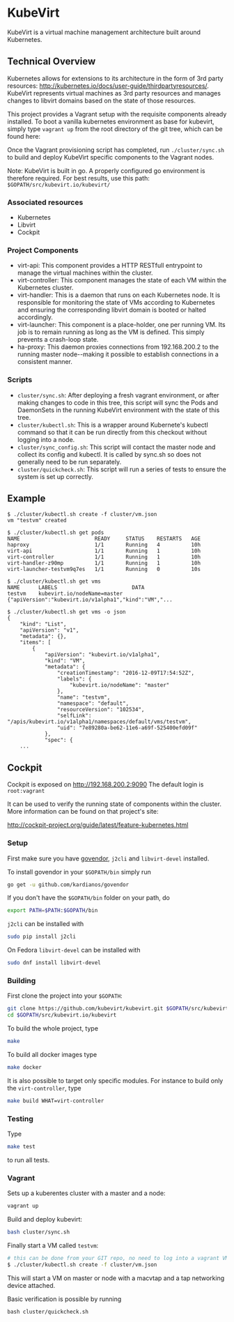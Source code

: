 # KubeVirt

KubeVirt is a virtual machine management architecture built around Kubernetes.

## Technical Overview

Kubernetes allows for extensions to its architecture in the form of 3rd party
resources: <http://kubernetes.io/docs/user-guide/thirdpartyresources/>.
KubeVirt represents virtual machines as 3rd party resources and manages changes
to libvirt domains based on the state of those resources.

This project provides a Vagrant setup with the requisite components already
installed. To boot a vanilla kubernetes environment as base for kubevirt,
simply type `vagrant up` from the root directory of the git tree, which can be
found here:
<!-- FIXME: <place URL to public git repository here> -->
Once the Vagrant provisioning script has completed, run `./cluster/sync.sh` to
build and deploy KubeVirt specific components to the Vagrant nodes.

Note: KubeVirt is built in go. A properly configured go environment is
therefore required. For best results, use this path:
`$GOPATH/src/kubevirt.io/kubevirt/`

### Associated resources

 * Kubernetes
 * Libvirt
 * Cockpit

### Project Components

 * virt-api: This component provides a HTTP RESTfull entrypoint to manage
   the virtual machines within the cluster.
 * virt-controller: This component manages the state of each VM within the
   Kubernetes cluster.
 * virt-handler: This is a daemon that runs on each Kubernetes node. It is
   responsible for monitoring the state of VMs according to Kubernetes and
   ensuring the corresponding libvirt domain is booted or halted accordingly.
 * virt-launcher: This component is a place-holder, one per running VM. Its
   job is to remain running as long as the VM is defined. This simply prevents a
   crash-loop state.
 * ha-proxy: This daemon proxies connections from 192.168.200.2 to the running
   master node--making it possible to establish connections in a consistent
   manner.

### Scripts

 * `cluster/sync.sh`: After deploying a fresh vagrant environment, or after
   making changes to code in this tree, this script will sync the Pods and
   DaemonSets in the running KubeVirt environment with the state of this tree.
 * `cluster/kubectl.sh`: This is a wrapper around Kubernete's kubectl command so
   that it can be run directly from this checkout without logging into a node.
 * `cluster/sync_config.sh`: This script will contact the master node and
   collect its config and kubectl. It is called by sync.sh so does not generally
   need to be run separately.
 * `cluster/quickcheck.sh`: This script will run a series of tests to ensure
   the system is set up correctly.

## Example

```
$ ./cluster/kubectl.sh create -f cluster/vm.json
vm "testvm" created

$ ./cluster/kubectl.sh get pods
NAME                        READY     STATUS    RESTARTS   AGE
haproxy                     1/1       Running   4          10h
virt-api                    1/1       Running   1          10h
virt-controller             1/1       Running   1          10h
virt-handler-z90mp          1/1       Running   1          10h
virt-launcher-testvm9q7es   1/1       Running   0          10s

$ ./cluster/kubectl.sh get vms
NAME      LABELS                        DATA
testvm    kubevirt.io/nodeName=master   {"apiVersion":"kubevirt.io/v1alpha1","kind":"VM","...

$ ./cluster/kubectl.sh get vms -o json
{
    "kind": "List",
    "apiVersion": "v1",
    "metadata": {},
    "items": [
        {
            "apiVersion": "kubevirt.io/v1alpha1",
            "kind": "VM",
            "metadata": {
                "creationTimestamp": "2016-12-09T17:54:52Z",
                "labels": {
                    "kubevirt.io/nodeName": "master"
                },
                "name": "testvm",
                "namespace": "default",
                "resourceVersion": "102534",
                "selfLink": "/apis/kubevirt.io/v1alpha1/namespaces/default/vms/testvm",
                "uid": "7e89280a-be62-11e6-a69f-525400efd09f"
            },
            "spec": {
    ...
```

## Cockpit

Cockpit is exposed on <http://192.168.200.2:9090>
The default login is `root:vagrant`

It can be used to verify the running state of components within the cluster.
More information can be found on that project's site:

http://cockpit-project.org/guide/latest/feature-kubernetes.html

### Setup

First make sure you have [govendor](https://github.com/kardianos/govendor),
`j2cli` and `libvirt-devel` installed.

To install govendor in your `$GOPATH/bin` simply run

```bash
go get -u github.com/kardianos/govendor
```

If you don't have the `$GOPATH/bin` folder on your path, do

```bash
export PATH=$PATH:$GOPATH/bin
```

`j2cli` can be installed with

```bash
sudo pip install j2cli
```

On Fedora `libvirt-devel` can be  installed with

```bash
sudo dnf install libvirt-devel
```

### Building

First clone the project into your `$GOPATH`:

```bash
git clone https://github.com/kubevirt/kubevirt.git $GOPATH/src/kubevirt.io/kubevirt
cd $GOPATH/src/kubevirt.io/kubevirt
```

To build the whole project, type

```bash
make
```

To build all docker images type

```bash
make docker
```

It is also possible to target only specific modules. For instance to build only
the `virt-controller`, type

```bash
make build WHAT=virt-controller
```

### Testing

Type

```bash
make test
```

to run all tests.

### Vagrant

Sets up a kuberentes cluster with a master and a node:

```bash
vagrant up
```

Build and deploy kubevirt:

```bash
bash cluster/sync.sh
```

Finally start a VM called `testvm`:

```bash
# this can be done from your GIT repo, no need to log into a vagrant VM
$ ./cluster/kubectl.sh create -f cluster/vm.json
```

This will start a VM on master or node with a macvtap and a tap networking
device attached.

Basic verification is possible by running

```
bash cluster/quickcheck.sh
```

